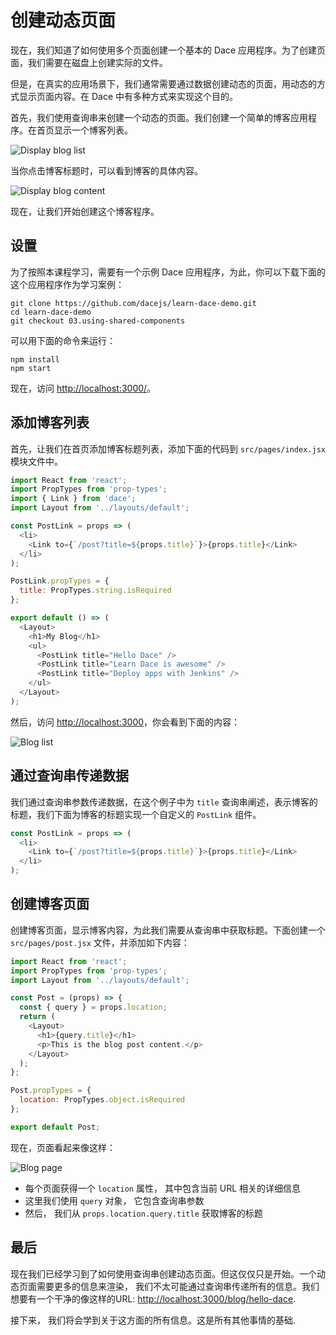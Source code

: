 # 创建动态页面

现在，我们知道了如何使用多个页面创建一个基本的 Dace 应用程序。为了创建页面，我们需要在磁盘上创建实际的文件。

但是，在真实的应用场景下，我们通常需要通过数据创建动态的页面，用动态的方式显示页面内容。在 Dace 中有多种方式来实现这个目的。

首先，我们使用查询串来创建一个动态的页面。我们创建一个简单的博客应用程序。在首页显示一个博客列表。

![Display blog list](https://cloud.githubusercontent.com/assets/50838/24542722/600b9ce8-161a-11e7-9f1d-7ed08ff394fd.png)

当你点击博客标题时，可以看到博客的具体内容。

![Display blog content](https://cloud.githubusercontent.com/assets/50838/24542721/5fdd9c26-161a-11e7-9b10-296d4cb6912d.png)

现在，让我们开始创建这个博客程序。

## 设置

为了按照本课程学习，需要有一个示例 Dace 应用程序，为此，你可以下载下面的这个应用程序作为学习案例：

```shell
git clone https://github.com/dacejs/learn-dace-demo.git
cd learn-dace-demo
git checkout 03.using-shared-components
```

可以用下面的命令来运行：

```shell
npm install
npm start
```

现在，访问 [http://localhost:3000/](http://localhost:3000/)。

## 添加博客列表

首先，让我们在首页添加博客标题列表，添加下面的代码到 `src/pages/index.jsx` 模块文件中。

```js
import React from 'react';
import PropTypes from 'prop-types';
import { Link } from 'dace';
import Layout from '../layouts/default';

const PostLink = props => (
  <li>
    <Link to={`/post?title=${props.title}`}>{props.title}</Link>
  </li>
);

PostLink.propTypes = {
  title: PropTypes.string.isRequired
};

export default () => (
  <Layout>
    <h1>My Blog</h1>
    <ul>
      <PostLink title="Hello Dace" />
      <PostLink title="Learn Dace is awesome" />
      <PostLink title="Deploy apps with Jenkins" />
    </ul>
  </Layout>
);
```

然后，访问 [http://localhost:3000](http://localhost:3000)，你会看到下面的内容：

![Blog list](https://cloud.githubusercontent.com/assets/50838/24542722/600b9ce8-161a-11e7-9f1d-7ed08ff394fd.png)

## 通过查询串传递数据

我们通过查询串参数传递数据，在这个例子中为 `title` 查询串阐述，表示博客的标题，我们下面为博客的标题实现一个自定义的 `PostLink` 组件。

```js
const PostLink = props => (
  <li>
    <Link to={`/post?title=${props.title}`}>{props.title}</Link>
  </li>
);
```

## 创建博客页面

创建博客页面，显示博客内容，为此我们需要从查询串中获取标题。下面创建一个 `src/pages/post.jsx` 文件，并添加如下内容：

```js
import React from 'react';
import PropTypes from 'prop-types';
import Layout from '../layouts/default';

const Post = (props) => {
  const { query } = props.location;
  return (
    <Layout>
      <h1>{query.title}</h1>
      <p>This is the blog post content.</p>
    </Layout>
  );
};

Post.propTypes = {
  location: PropTypes.object.isRequired
};

export default Post;
```

现在，页面看起来像这样：

![Blog page](https://cloud.githubusercontent.com/assets/50838/24542721/5fdd9c26-161a-11e7-9b10-296d4cb6912d.png)

- 每个页面获得一个 `location` 属性， 其中包含当前 URL 相关的详细信息
- 这里我们使用 `query` 对象， 它包含查询串参数
- 然后， 我们从 `props.location.query.title` 获取博客的标题

## 最后

现在我们已经学习到了如何使用查询串创建动态页面。但这仅仅只是开始。一个动态页面需要更多的信息来渲染， 我们不太可能通过查询串传递所有的信息。我们想要有一个干净的像这样的URL: [http://localhost:3000/blog/hello-dace](http://localhost:3000/blog/hello-dace).

接下来， 我们将会学到关于这方面的所有信息。这是所有其他事情的基础.
